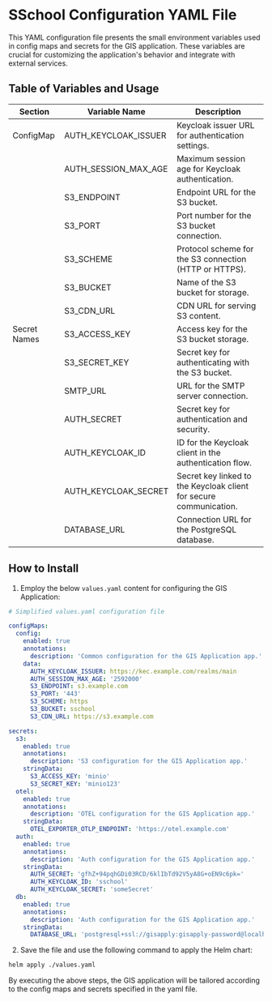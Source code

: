 # SSchool Configuration YAML File

This YAML configuration file presents the small environment variables used in config maps and secrets for the GIS
application. These variables are crucial for customizing the application's behavior and integrate with external
services.

## Table of Variables and Usage

| Section      | Variable Name        | Description                                                        |
|--------------|----------------------|--------------------------------------------------------------------|
| ConfigMap    | AUTH_KEYCLOAK_ISSUER | Keycloak issuer URL for authentication settings.                   |
|              | AUTH_SESSION_MAX_AGE | Maximum session age for Keycloak authentication.                   |
|              | S3_ENDPOINT          | Endpoint URL for the S3 bucket.                                    |
|              | S3_PORT              | Port number for the S3 bucket connection.                          |
|              | S3_SCHEME            | Protocol scheme for the S3 connection (HTTP or HTTPS).             |
|              | S3_BUCKET            | Name of the S3 bucket for storage.                                 |
|              | S3_CDN_URL           | CDN URL for serving S3 content.                                    |
| Secret Names | S3_ACCESS_KEY        | Access key for the S3 bucket storage.                              |
|              | S3_SECRET_KEY        | Secret key for authenticating with the S3 bucket.                  |
|              | SMTP_URL             | URL for the SMTP server connection.                                |
|              | AUTH_SECRET          | Secret key for authentication and security.                        |
|              | AUTH_KEYCLOAK_ID     | ID for the Keycloak client in the authentication flow.             |
|              | AUTH_KEYCLOAK_SECRET | Secret key linked to the Keycloak client for secure communication. |
|              | DATABASE_URL         | Connection URL for the PostgreSQL database.                        |

## How to Install

1. Employ the below `values.yaml` content for configuring the GIS Application:

```yaml
# Simplified values.yaml configuration file

configMaps:
  config:
    enabled: true
    annotations:
      description: 'Common configuration for the GIS Application app.'
    data:
      AUTH_KEYCLOAK_ISSUER: https://kec.example.com/realms/main
      AUTH_SESSION_MAX_AGE: '2592000'
      S3_ENDPOINT: s3.example.com
      S3_PORT: '443'
      S3_SCHEME: https
      S3_BUCKET: sschool
      S3_CDN_URL: https://s3.example.com

secrets:
  s3:
    enabled: true
    annotations:
      description: 'S3 configuration for the GIS Application app.'
    stringData:
      S3_ACCESS_KEY: 'minio'
      S3_SECRET_KEY: 'minio123'
  otel:
    enabled: true
    annotations:
      description: 'OTEL configuration for the GIS Application app.'
    stringData:
      OTEL_EXPORTER_OTLP_ENDPOINT: 'https://otel.example.com'
  auth:
    enabled: true
    annotations:
      description: 'Auth configuration for the GIS Application app.'
    stringData:
      AUTH_SECRET: 'gfhZ+94pqhGDi03RCD/6klIbTd92V5yA8G+oEN9c6pk='
      AUTH_KEYCLOAK_ID: 'sschool'
      AUTH_KEYCLOAK_SECRET: 'someSecret'
  db:
    enabled: true
    annotations:
      description: 'Auth configuration for the GIS Application app.'
    stringData:
      DATABASE_URL: 'postgresql+ssl://gisapply:gisapply-password@localhost:5432/gisapply?schema=public'
```

2. Save the file and use the following command to apply the Helm chart:

```bash
helm apply ./values.yaml
```

By executing the above steps, the GIS application will be tailored according to the config maps and secrets specified in
the yaml file.

